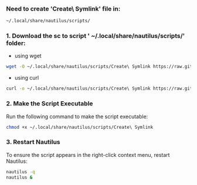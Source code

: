 ### Need to create 'Create\ Symlink' file in:
```bash
~/.local/share/nautilus/scripts/
```
### 1. Download the sc to script ' ~/.local/share/nautilus/scripts/' folder:
- using wget
```bash
wget -O ~/.local/share/nautilus/scripts/Create\ Symlink https://raw.githubusercontent.com/rajibdpi/symblink/refs/heads/main/Create%20Symlink
```
- using curl 
```bash
curl -o ~/.local/share/nautilus/scripts/Create\ Symlink https://raw.githubusercontent.com/rajibdpi/symblink/refs/heads/main/Create%20Symlink
```
### 2. Make the Script Executable
Run the following command to make the script executable:
```bash
chmod +x ~/.local/share/nautilus/scripts/Create\ Symlink
```
### 3. Restart Nautilus
To ensure the script appears in the right-click context menu, restart Nautilus:

```bash
nautilus -q
nautilus &
```
